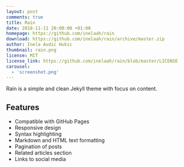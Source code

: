 ```yaml
---
layout: post
comments: true
title: Rain
date: 2018-11-11 20:00:00 +01:00
homepage: https://github.com/inelaah/rain
download: https://github.com/inelaah/rain/archive/master.zip
author: Inela Avdic Hukic
thumbnail: rain.png
license: MIT
license_link: https://github.com/inelaah/rain/blob/master/LICENSE
carousel:
  - 'screenshot.png'
---
```


Rain is a simple and clean Jekyll theme with focus on content.

## Features

* Compatible with GitHub Pages
* Responsive design
* Syntax highlighting
* Markdown and HTML text formatting
* Pagination of posts
* Related articles section
* Links to social media

